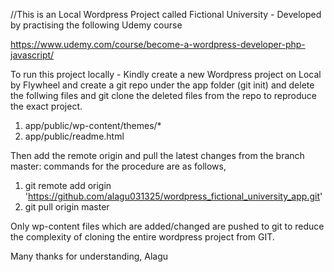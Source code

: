 //This is an Local Wordpress Project called Fictional University - Developed by practising the following Udemy course

https://www.udemy.com/course/become-a-wordpress-developer-php-javascript/ 

To run this project locally - Kindly create a new Wordpress project on Local by Flywheel and create a git repo under the app folder (git init) and delete the follwing 
files and git clone the deleted files from the repo to reproduce the exact project. 
1. app/public/wp-content/themes/*
2. app/public/readme.html

Then add the remote origin and pull the latest changes from the branch master: commands for the procedure are as follows,
1. git remote add origin 'https://github.com/alagu031325/wordpress_fictional_university_app.git'
2. git pull origin master

Only wp-content files which are added/changed are pushed to git to reduce the complexity of cloning the entire wordpress project from GIT.

Many thanks for understanding,
Alagu
